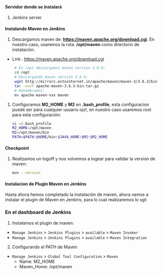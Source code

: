#### Servidor donde se instalará
1. Jenkins server

#### Instalando Maven en Jenkins
1. Descargamos maven de: **https://maven.apache.org/download.cgi**. En nuestro caso, usaremos la ruta: **/opt/maven** como directorio de instalación.
 - Link : https://maven.apache.org/download.cgi
    ```sh
     # En /opt descargamos maven version 3.6.0:
     cd /opt
     # Descargando maven versión 3.6.0:
     wget http://mirrors.estointernet.in/apache/maven/maven-3/3.6.3/binaries/apache-maven-3.6.3-bin.tar.gz
     tar -xvzf apache-maven-3.6.3-bin.tar.gz 
     # Renombramos: 
     mv apache-maven-xxx maven
     ```
	
1. Configuramos **M2_HOME** y **M2** en **.bash_profile**, esta configuracion puede ser para cualquier usuario ojo!, en nuestro caso usaremos root para esta configuración: 
   ```sh
   vi ~/.bash_profile
   M2_HOME=/opt/maven
   M2=/opt/maven/bin
   PATH=$PATH:$HOME/bin:$JAVA_HOME:$M2:$M2_HOME
   ```
#### Checkpoint 
1. Realizamos un logoff y nos volvemos a logear para validar la version de maven:
  
    ```sh
    mvn --version
    ```
    
#### Instalacion de Plugin Maven en Jenkins   

Hasta ahora hemos completado la instalación de maven, ahora vamos a instalar el plugin de Maven en Jenkins, para lo cual realizaremos lo sgt:

### En el dashboard de Jenkins
1. Instalamos el plugin de maven:
  - `Manage Jenkins` > `Jenkins Plugins` > `available` > `Maven Invoker`
  - `Manage Jenkins` > `Jenkins Plugins` > `available` > `Maven Integration`

2. Configurando el PATH de Maven
  - `Manage Jenkins` > `Global Tool Configuration` > `Maven` 
     * Name: M2_HOME
     * Maven_Home: /opt/maven
